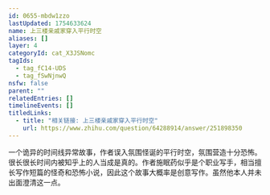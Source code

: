 ```yaml
---
id: 0655-mbdw1zzo
lastUpdated: 1754633624
name: 上三楼亲戚家穿入平行时空
aliases: []
layer: 4
categoryId: cat_X3JSNomc
tagIds:
  - tag_fC14-UDS
  - tag_fSwNjnwQ
nsfw: false
parent: ""
relatedEntries: []
timelineEvents: []
titledLinks:
  - title: "相关链接: 上三楼亲戚家穿入平行时空"
    url: https://www.zhihu.com/question/64288914/answer/251898350
---
```


一个诡异的时间线异常故事，作者误入氛围怪诞的平行时空，氛围营造十分恐怖。很长很长时间内被知乎上的人当成是真的。作者施眠药似乎是个职业写手，相当擅长写作短篇的怪奇和恐怖小说，因此这个故事大概率是创意写作。虽然他本人并未出面澄清这一点。